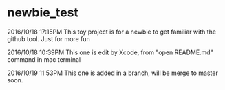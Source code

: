 # newbie_test

2016/10/18 17:15PM
This toy project is for a newbie to get familiar with the github tool.
Just for more fun

2016/10/18 10:39PM
This one is edit by Xcode, from "open README.md" command in mac terminal

2016/10/19 11:53PM
This one is added in a branch, will be merge to master soon.